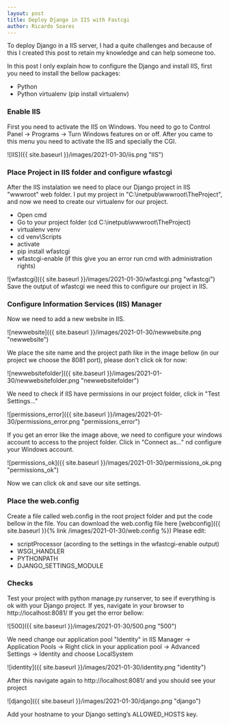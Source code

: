 ```yaml
---
layout: post
title: Deploy Django in IIS with Fastcgi
author: Ricardo Soares
---
```


To deploy Django in a IIS server, I had a quite challenges and because of this I created this post to retain my knowledge and can help someone too.



In this post I only explain how to configure the Django and install IIS, first you need to install the bellow packages:
- Python
- Python virtualenv (pip install virtualenv)

### Enable IIS
First you need to activate the IIS on Windows. You need to go to Control Panel -> Programs -> Turn Windows features on or off. After you came to this menu you need to activate the IIS and specially the CGI.

![IIS]({{ site.baseurl }}/images/2021-01-30/iis.png "IIS")

### Place Project in IIS folder and configure wfastcgi
After the IIS instalation we need to place our Django project in IIS "wwwroot" web folder. I put my project in "C:\inetpub\wwwroot\TheProject", and now we need to create our virtualenv for our project.
- Open cmd
- Go to your project folder (cd C:\inetpub\wwwroot\TheProject)
- virtualenv venv
- cd venv\Scripts
- activate
- pip install wfastcgi
- wfastcgi-enable (if this give you an error run cmd with administration rights)

![wfastcgi]({{ site.baseurl }}/images/2021-01-30/wfastcgi.png "wfastcgi")
Save the output of wfastcgi we need this to configure our project in IIS.


### Configure Information Services (IIS) Manager
Now we need to add a new website in IIS.

![newwebsite]({{ site.baseurl }}/images/2021-01-30/newwebsite.png "newwebsite")

We place the site name and the project path like in the image bellow (in our project we choose the 8081 port), please don't click ok for now:

![newwebsitefolder]({{ site.baseurl }}/images/2021-01-30/newwebsitefolder.png "newwebsitefolder")

We need to check if IIS have permissions in our project folder, click in "Test Settings..."

![permissions_error]({{ site.baseurl }}/images/2021-01-30/permissions_error.png "permissions_error") 

If you get an error like the image above, we need to configure your windows account to access to the project folder. Click in "Connect as..." nd configure your Windows account.

![permissions_ok]({{ site.baseurl }}/images/2021-01-30/permissions_ok.png "permissions_ok") 

Now we can click ok and save our site settings.

### Place the web.config
Create a file called web.config in the root project folder and put the code bellow in the file.
You can download the web.config file here [webconfig]({{ site.baseurl }}{% link /images/2021-01-30/web.config %})
Please edit:
- scriptProcessor (acording to the settings in the wfastcgi-enable output)
- WSGI_HANDLER
- PYTHONPATH
- DJANGO_SETTINGS_MODULE

### Checks
Test your project with python manage.py runserver, to see if everything is ok with your Django project. If yes, navigate in your browser to http://localhost:8081/ 
If you get the error bellow:

![500]({{ site.baseurl }}/images/2021-01-30/500.png "500") 

We need change our application pool "Identity" in IIS Manager -> Application Pools -> Right click in your application pool -> Advanced Settings -> Identity  and choose LocalSystem

![identity]({{ site.baseurl }}/images/2021-01-30/identity.png "identity") 

After this navigate again to http://localhost:8081/ and you should see your project

![django]({{ site.baseurl }}/images/2021-01-30/django.png "django") 

Add your hostname to your Django setting’s ALLOWED_HOSTS key.